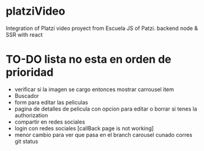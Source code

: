 # platziVideo
Integration of Platzi video proyect from Escuela JS of Patzi. backend node &amp; SSR with react

# TO-DO   lista no esta en orden de prioridad
 * verificar si la imagen se cargo entonces mostrar carrousel item
 * Buscador
 * form para editar las peliculas
 * pagina de detalles de pelicula con opcion para editar o borrar si tenes la authorization
 * compartir en redes sociales
 * login con redes sociales [callBack page is not working]
 * menor cambio para ver que pasa en el branch carousel cunado corres git status
